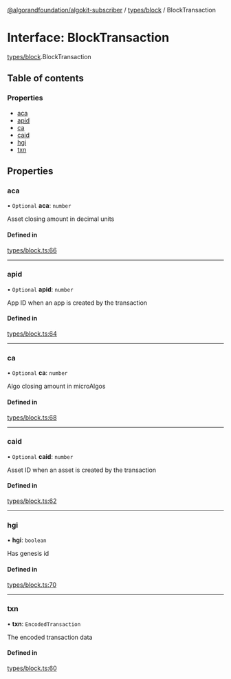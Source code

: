 [@algorandfoundation/algokit-subscriber](../README.md) / [types/block](../modules/types_block.md) / BlockTransaction

# Interface: BlockTransaction

[types/block](../modules/types_block.md).BlockTransaction

## Table of contents

### Properties

- [aca](types_block.BlockTransaction.md#aca)
- [apid](types_block.BlockTransaction.md#apid)
- [ca](types_block.BlockTransaction.md#ca)
- [caid](types_block.BlockTransaction.md#caid)
- [hgi](types_block.BlockTransaction.md#hgi)
- [txn](types_block.BlockTransaction.md#txn)

## Properties

### aca

• `Optional` **aca**: `number`

Asset closing amount in decimal units

#### Defined in

[types/block.ts:66](https://github.com/algorandfoundation/algokit-subscriber-ts/blob/main/src/types/block.ts#L66)

___

### apid

• `Optional` **apid**: `number`

App ID when an app is created by the transaction

#### Defined in

[types/block.ts:64](https://github.com/algorandfoundation/algokit-subscriber-ts/blob/main/src/types/block.ts#L64)

___

### ca

• `Optional` **ca**: `number`

Algo closing amount in microAlgos

#### Defined in

[types/block.ts:68](https://github.com/algorandfoundation/algokit-subscriber-ts/blob/main/src/types/block.ts#L68)

___

### caid

• `Optional` **caid**: `number`

Asset ID when an asset is created by the transaction

#### Defined in

[types/block.ts:62](https://github.com/algorandfoundation/algokit-subscriber-ts/blob/main/src/types/block.ts#L62)

___

### hgi

• **hgi**: `boolean`

Has genesis id

#### Defined in

[types/block.ts:70](https://github.com/algorandfoundation/algokit-subscriber-ts/blob/main/src/types/block.ts#L70)

___

### txn

• **txn**: `EncodedTransaction`

The encoded transaction data

#### Defined in

[types/block.ts:60](https://github.com/algorandfoundation/algokit-subscriber-ts/blob/main/src/types/block.ts#L60)
